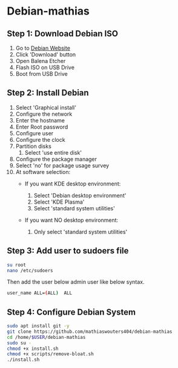 # Debian-mathias

## Step 1: Download Debian ISO

1) Go to [Debian Website](https://www.debian.org/)
2) Click 'Download' button
3) Open Balena Etcher
4) Flash ISO on USB Drive
5) Boot from USB Drive

## Step 2: Install Debian

1) Select 'Graphical install'
2) Configure the network
3) Enter the hostname
4) Enter Root password
5) Configure user
6) Configure the clock
7) Partition disks
    1) Select 'use entire disk'
8) Configure the package manager
9) Select 'no' for package usage survey
10) At software selection:
    - If you want KDE desktop environment:
      1) Select 'Debian desktop environment'
      2) Select 'KDE Plasma'
      3) Select 'standard system utilities'
    
    - If you want NO desktop environment:
      1) Only select 'standard system utilities'

## Step 3: Add user to sudoers file
```bash
su root 
nano /etc/sudoers
```

Then add the user below admin user like below syntax.
```bash
user_name ALL=(ALL)  ALL
```

## Step 4: Configure Debian System
  ```bash
  sudo apt install git -y
  git clone https://github.com/mathiaswouters404/debian-mathias
  cd /home/$USER/debian-mathias
  sudo su -
  chmod +x install.sh
  chmod +x scripts/remove-bloat.sh
  ./install.sh
  ```
